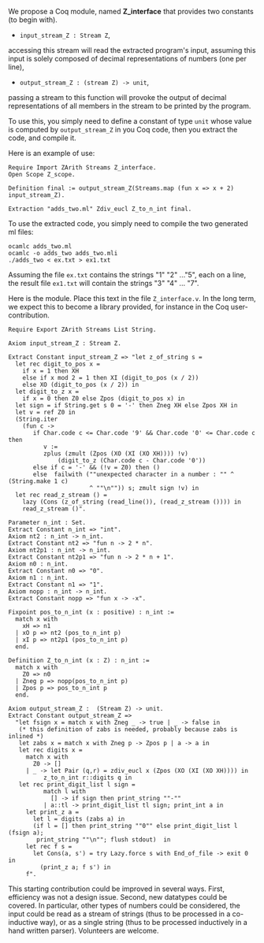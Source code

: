 We propose a Coq module, named **Z\_interface** that provides two constants (to begin with).

-   `input_stream_Z : Stream Z`,

accessing this stream will read the extracted program's input, assuming this input is solely composed of decimal representations of numbers (one per line),

-   `output_stream_Z : (stream Z) -> unit`,

passing a stream to this function will provoke the output of decimal representations of all members in the stream to be printed by the program.

To use this, you simply need to define a constant of type `unit` whose value is computed by `output_stream_Z` in you Coq code, then you extract the code, and compile it.

Here is an example of use:

```coq
Require Import ZArith Streams Z_interface.
Open Scope Z_scope.

Definition final := output_stream_Z(Streams.map (fun x => x + 2) input_stream_Z).

Extraction "adds_two.ml" Zdiv_eucl Z_to_n_int final.
```

To use the extracted code, you simply need to compile the two generated ml files:

```
ocamlc adds_two.ml
ocamlc -o adds_two adds_two.mli
./adds_two < ex.txt > ex1.txt
```

Assuming the file `ex.txt` contains the strings "1" "2" ..."5", each on a line, the result file `ex1.txt` will contain the strings "3" "4" ... "7".

Here is the module. Place this text in the file `Z_interface.v`. In the long term, we expect this to become a library provided, for instance in the Coq user-contribution.

```coq
Require Export ZArith Streams List String.

Axiom input_stream_Z : Stream Z.

Extract Constant input_stream_Z => "let z_of_string s =
  let rec digit_to_pos x =
    if x = 1 then XH
    else if x mod 2 = 1 then XI (digit_to_pos (x / 2))
    else XO (digit_to_pos (x / 2)) in
  let digit_to_z x =
    if x = 0 then Z0 else Zpos (digit_to_pos x) in
  let sign = if String.get s 0 = '-' then Zneg XH else Zpos XH in
  let v = ref Z0 in
  (String.iter
    (fun c ->
       if Char.code c <= Char.code '9' && Char.code '0' <= Char.code c then
          v :=
          zplus (zmult (Zpos (XO (XI (XO XH)))) !v)
              (digit_to_z (Char.code c - Char.code '0'))
       else if c = '-' && (!v = Z0) then ()
       else  failwith (""unexpected character in a number : "" ^ (String.make 1 c)
                       ^ ""\n"")) s; zmult sign !v) in
  let rec read_z_stream () =
    lazy (Cons (z_of_string (read_line()), (read_z_stream ()))) in
    read_z_stream ()".

Parameter n_int : Set.
Extract Constant n_int => "int".
Axiom nt2 : n_int -> n_int.
Extract Constant nt2 => "fun n -> 2 * n".
Axiom nt2p1 : n_int -> n_int.
Extract Constant nt2p1 => "fun n -> 2 * n + 1".
Axiom n0 : n_int.
Extract Constant n0 => "0".
Axiom n1 : n_int.
Extract Constant n1 => "1".
Axiom nopp : n_int -> n_int.
Extract Constant nopp => "fun x -> -x".

Fixpoint pos_to_n_int (x : positive) : n_int :=
  match x with
    xH => n1
  | xO p => nt2 (pos_to_n_int p)
  | xI p => nt2p1 (pos_to_n_int p)
  end.

Definition Z_to_n_int (x : Z) : n_int :=
  match x with
    Z0 => n0
  | Zneg p => nopp(pos_to_n_int p)
  | Zpos p => pos_to_n_int p
  end.

Axiom output_stream_Z :  (Stream Z) -> unit.
Extract Constant output_stream_Z =>
  "let fsign x = match x with Zneg _ -> true | _ -> false in
   (* this definition of zabs is needed, probably because zabs is inlined *)
   let zabs x = match x with Zneg p -> Zpos p | a -> a in
   let rec digits x =
     match x with
       Z0 -> []
     | _ -> let Pair (q,r) = zdiv_eucl x (Zpos (XO (XI (XO XH)))) in
          z_to_n_int r::digits q in
   let rec print_digit_list l sign =
          match l with
            [] -> if sign then print_string ""-""
          | a::tl -> print_digit_list tl sign; print_int a in
     let print_z a =
       let l = digits (zabs a) in
       (if l = [] then print_string ""0"" else print_digit_list l (fsign a);
        print_string ""\n""; flush stdout)  in
     let rec f s =
       let Cons(a, s') = try Lazy.force s with End_of_file -> exit 0 in
         (print_z a; f s') in
     f".
```

This starting contribution could be improved in several ways. First, efficiency was not a design issue. Second, new datatypes could be covered. In particular, other types of numbers could be considered, the input could be read as a stream of strings (thus to be processed in a co-inductive way), or as a single string (thus to be processed inductively in a hand written parser). Volunteers are welcome.
